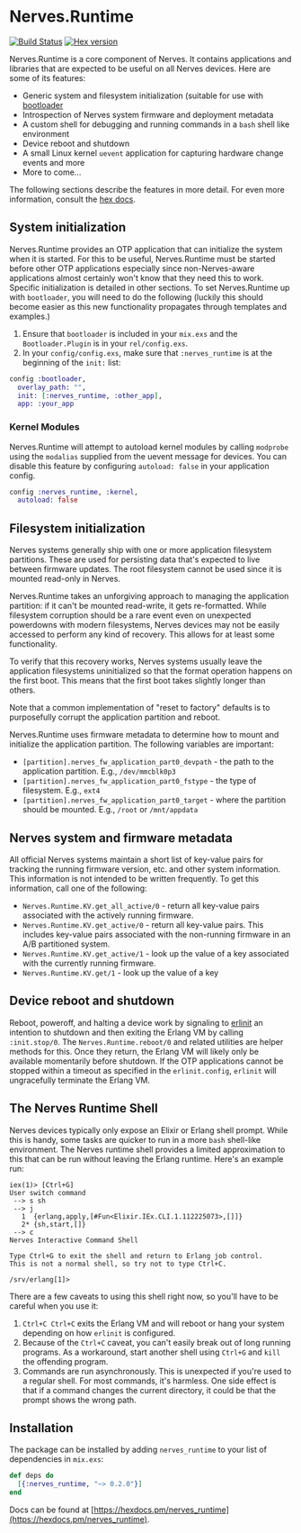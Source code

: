 # Nerves.Runtime

[![Build Status](https://travis-ci.org/nerves-project/nerves_runtime.svg)](https://travis-ci.org/nerves-project/nerves_runtime.svg)
[![Hex version](https://img.shields.io/hexpm/v/nerves_runtime.svg "Hex version")](https://hex.pm/packages/nerves_runtime)

Nerves.Runtime is a core component of Nerves. It contains applications and
libraries that are expected to be useful on all Nerves devices.  Here are some
of its features:

* Generic system and filesystem initialization (suitable for use with
  [bootloader](https://github.com/nerves-project/bootloader)
* Introspection of Nerves system firmware and deployment metadata
* A custom shell for debugging and running commands in a `bash` shell like
  environment
* Device reboot and shutdown
* A small Linux kernel `uevent` application for capturing hardware change events
  and more
* More to come...

The following sections describe the features in more detail. For even more
information, consult the [hex docs](https://hexdocs.pm/nerves_runtime).

## System initialization

Nerves.Runtime provides an OTP application that can initialize the system when
it is started. For this to be useful, Nerves.Runtime must be started before
other OTP applications especially since non-Nerves-aware applications almost
certainly won't know that they need this to work. Specific initialization is
detailed in other sections. To set Nerves.Runtime up with `bootloader`, you will
need to do the following (luckily this should become easier as this new
functionality propagates through templates and examples.)

1. Ensure that `bootloader` is included in your `mix.exs` and the
   `Bootloader.Plugin` is in your `rel/config.exs`.
2. In your `config/config.exs`, make sure that `:nerves_runtime` is at the
   beginning of the `init:` list:
```elixir
config :bootloader,
  overlay_path: "",
  init: [:nerves_runtime, :other_app],
  app: :your_app
```
### Kernel Modules

Nerves.Runtime will attempt to autoload kernel modules by calling `modprobe`
using the `modalias` supplied from the uevent message for devices. You can
disable this feature by configuring `autoload: false` in your application config.

```elixir
config :nerves_runtime, :kernel,
  autoload: false
```

## Filesystem initialization

Nerves systems generally ship with one or more application filesystem
partitions. These are used for persisting data that's expected to live between
firmware updates. The root filesystem cannot be used since it is mounted
read-only in Nerves.

Nerves.Runtime takes an unforgiving approach to managing the application
partition: if it can't be mounted read-write, it gets re-formatted. While
filesystem corruption should be a rare event even on unexpected powerdowns with
modern filesystems, Nerves devices may not be easily accessed to perform any
kind of recovery. This allows for at least some functionality.

To verify that this recovery works, Nerves systems usually leave the application
filesystems uninitialized so that the format operation happens on the first
boot. This means that the first boot takes slightly longer than others.

Note that a common implementation of "reset to factory" defaults is to
purposefully corrupt the application partition and reboot.

Nerves.Runtime uses firmware metadata to determine how to mount and initialize
the application partition. The following variables are important:

* `[partition].nerves_fw_application_part0_devpath` - the path to the
  application partition. E.g., `/dev/mmcblk0p3`
* `[partition].nerves_fw_application_part0_fstype` - the type of filesystem.
  E.g., `ext4`
* `[partition].nerves_fw_application_part0_target` - where the partition should
  be mounted. E.g., `/root` or `/mnt/appdata`

## Nerves system and firmware metadata

All official Nerves systems maintain a short list of key-value pairs for
tracking the running firmware version, etc. and other system information. This
information is not intended to be written frequently. To get this information,
call one of the following:

* `Nerves.Runtime.KV.get_all_active/0` - return all key-value pairs associated
  with the actively running firmware.
* `Nerves.Runtime.KV.get_active/0` - return all key-value pairs. This includes
  key-value pairs associated with the non-running firmware in an A/B partitioned
  system.
* `Nerves.Runtime.KV.get_active/1` - look up the value of a key associated with
  the currently running firmware.
* `Nerves.Runtime.KV.get/1` - look up the value of a key

## Device reboot and shutdown

Reboot, poweroff, and halting a device work by signaling to
[erlinit](https://github.com/nerves-project/erlinit) an intention to shutdown
and then exiting the Erlang VM by calling `:init.stop/0`. The
`Nerves.Runtime.reboot/0` and related utilities are helper methods for this.
Once they return, the Erlang VM will likely only be available momentarily before
shutdown. If the OTP applications cannot be stopped within a timeout as
specified in the `erlinit.config`, `erlinit` will ungracefully terminate the
Erlang VM.

## The Nerves Runtime Shell

Nerves devices typically only expose an Elixir or Erlang shell prompt. While
this is handy, some tasks are quicker to run in a more `bash` shell-like
environment. The Nerves runtime shell provides a limited approximation to this
that can be run without leaving the Erlang runtime. Here's an example run:

```
iex(1)> [Ctrl+G]
User switch command
 --> s sh
 --> j
   1  {erlang,apply,[#Fun<Elixir.IEx.CLI.1.112225073>,[]]}
   2* {sh,start,[]}
 --> c
Nerves Interactive Command Shell

Type Ctrl+G to exit the shell and return to Erlang job control.
This is not a normal shell, so try not to type Ctrl+C.

/srv/erlang[1]>
```

There are a few caveats to using this shell right now, so you'll have to be
careful when you use it:

1. `Ctrl+C Ctrl+C` exits the Erlang VM and will reboot or hang your system
   depending on how `erlinit` is configured.
2. Because of the `Ctrl+C` caveat, you can't easily break out of long running
   programs. As a workaround, start another shell using `Ctrl+G` and `kill` the
   offending program.
3. Commands are run asynchronously. This is unexpected if you're used to a
   regular shell. For most commands, it's harmless. One side effect is that if a
   command changes the current directory, it could be that the prompt shows the
   wrong path.

## Installation

The package can be installed
by adding `nerves_runtime` to your list of dependencies in `mix.exs`:

```elixir
def deps do
  [{:nerves_runtime, "~> 0.2.0"}]
end
```

Docs can be found at [https://hexdocs.pm/nerves_runtime](https://hexdocs.pm/nerves_runtime).

